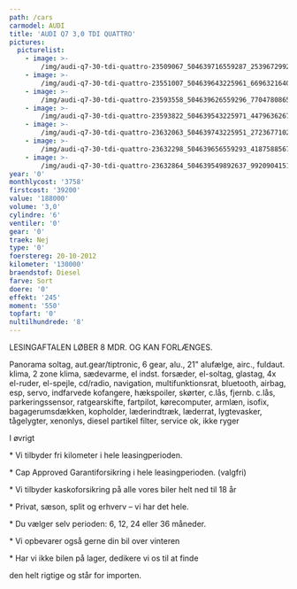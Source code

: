 ```yaml
---
path: /cars
carmodel: AUDI
title: 'AUDI Q7 3,0 TDI QUATTRO'
pictures:
  picturelist:
    - image: >-
        /img/audi-q7-30-tdi-quattro-23509067_504639716559287_2539672992950005803_o.jpg
    - image: >-
        /img/audi-q7-30-tdi-quattro-23551007_504639643225961_6696321640026563564_o.jpg
    - image: >-
        /img/audi-q7-30-tdi-quattro-23593558_504639626559296_7704780865152756207_o.jpg
    - image: >-
        /img/audi-q7-30-tdi-quattro-23593822_504639543225971_447963626704788739_o.jpg
    - image: >-
        /img/audi-q7-30-tdi-quattro-23632063_504639743225951_2723677102285292913_o.jpg
    - image: >-
        /img/audi-q7-30-tdi-quattro-23632298_504639656559293_4187588567301224777_o.jpg
    - image: >-
        /img/audi-q7-30-tdi-quattro-23632864_504639549892637_992090415145392736_o.jpg
year: '0'
monthlycost: '3758'
firstcost: '39200'
value: '188000'
volume: '3,0'
cylindre: '6'
ventiler: '0'
gear: '0'
traek: Nej
type: '0'
foerstereg: 20-10-2012
kilometer: '130000'
braendstof: Diesel
farve: Sort
doere: '0'
effekt: '245'
moment: '550'
topfart: '0'
nultilhundrede: '8'
---
```

LESINGAFTALEN LØBER 8 MDR. OG KAN FORLÆNGES.



Panorama soltag, aut.gear/tiptronic, 6 gear, alu., 21\" alufælge, airc., fuldaut. klima, 2 zone klima, sædevarme, el indst. forsæder, el-soltag, glastag, 4x el-ruder, el-spejle, cd/radio, navigation, multifunktionsrat, bluetooth, airbag, esp, servo, indfarvede kofangere, hækspoiler, skørter, c.lås, fjernb. c.lås, parkeringssensor, ratgearskifte, fartpilot, kørecomputer, armlæn, isofix, bagagerumsdækken, kopholder, læderindtræk, læderrat, lygtevasker, tågelygter, xenonlys, diesel partikel filter, service ok, ikke ryger



I øvrigt  

\* Vi tilbyder fri kilometer i hele leasingperioden.  

\* Cap Approved Garantiforsikring i hele leasingperioden. (valgfri)  

\* Vi tilbyder kaskoforsikring på alle vores biler helt ned til 18 år

\* Privat, sæson, split og erhverv – vi har det hele.  

\* Du vælger selv perioden: 6, 12, 24 eller 36 måneder.  

\* Vi opbevarer også gerne din bil over vinteren  

\* Har vi ikke bilen på lager, dedikere vi os til at finde   

den helt rigtige og står for importen.
